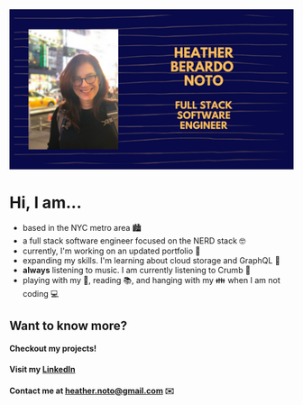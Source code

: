 
 <img alt="Heather Berardo Noto" src= "banner2.png" width="600" />   
 
 # Hi, I am...
 
* based in the NYC metro area 🏙️
* a full stack software engineer focused on the NERD stack 🤓
* currently, I'm working on an updated portfolio 🎨
* expanding my skills.  I'm learning about cloud storage and GraphQL 🏫
* **always** listening to music. I am currently listening to Crumb 🎵
* playing with my 🐶, reading 📚, and hanging with my 👪 when I am not coding 💻


## Want to know more? 
#### Checkout my projects!
#### Visit my [LinkedIn](https://www.linkedin.com/in/heather-berardo-noto/)
#### Contact me at heather.noto@gmail.com ✉️

 
 







<!--
**heathernoto/heathernoto** is a ✨ _special_ ✨ repository because its `README.md` (this file) appears on your GitHub profile.

Here are some ideas to get you started:

- 🔭 I’m currently working on ...
- 🌱 I’m currently learning ...
- 👯 I’m looking to collaborate on ...
- 🤔 I’m looking for help with ...
- 💬 Ask me about ...
- 📫 How to reach me: ...
- 😄 Pronouns: ...
- ⚡ Fun fact: ...
-->
